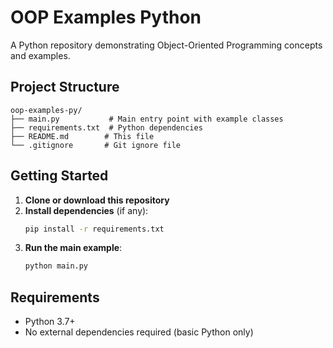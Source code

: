 # OOP Examples Python

A Python repository demonstrating Object-Oriented Programming concepts and examples.

## Project Structure

```
oop-examples-py/
├── main.py           # Main entry point with example classes
├── requirements.txt  # Python dependencies
├── README.md        # This file
└── .gitignore       # Git ignore file
```

## Getting Started

1. **Clone or download this repository**
2. **Install dependencies** (if any):
   ```bash
   pip install -r requirements.txt
   ```
3. **Run the main example**:
   ```bash
   python main.py
   ```

## Requirements

- Python 3.7+
- No external dependencies required (basic Python only)

